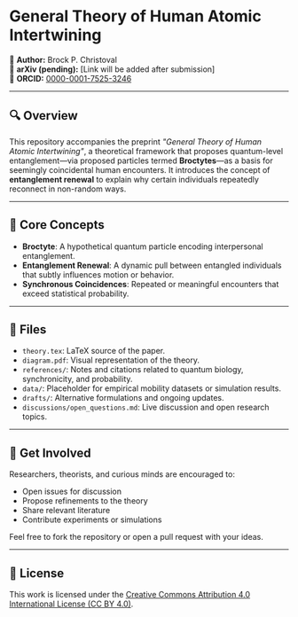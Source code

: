 # General Theory of Human Atomic Intertwining

📌 **Author:** Brock P. Christoval  
🔗 **arXiv (pending):** [Link will be added after submission]  
🧬 **ORCID:** [0000-0001-7525-3246](https://orcid.org/0000-0001-7525-3246)

---

## 🔍 Overview

This repository accompanies the preprint _"General Theory of Human Atomic Intertwining"_, a theoretical framework that proposes quantum-level entanglement—via proposed particles termed **Broctytes**—as a basis for seemingly coincidental human encounters. It introduces the concept of **entanglement renewal** to explain why certain individuals repeatedly reconnect in non-random ways.

---

## 🧠 Core Concepts

- **Broctyte**: A hypothetical quantum particle encoding interpersonal entanglement.
- **Entanglement Renewal**: A dynamic pull between entangled individuals that subtly influences motion or behavior.
- **Synchronous Coincidences**: Repeated or meaningful encounters that exceed statistical probability.

---

## 📄 Files

- `theory.tex`: LaTeX source of the paper.
- `diagram.pdf`: Visual representation of the theory.
- `references/`: Notes and citations related to quantum biology, synchronicity, and probability.
- `data/`: Placeholder for empirical mobility datasets or simulation results.
- `drafts/`: Alternative formulations and ongoing updates.
- `discussions/open_questions.md`: Live discussion and open research topics.

---

## 📣 Get Involved

Researchers, theorists, and curious minds are encouraged to:
- Open issues for discussion
- Propose refinements to the theory
- Share relevant literature
- Contribute experiments or simulations

Feel free to fork the repository or open a pull request with your ideas.

---

## 📝 License

This work is licensed under the [Creative Commons Attribution 4.0 International License (CC BY 4.0)](https://creativecommons.org/licenses/by/4.0/).
